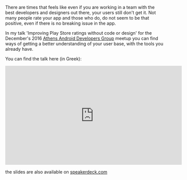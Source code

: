 There are times that feels like even if you are working in a team with the best developers and designers out there, your users still don't get it. Not many people rate your app and those who do, do not seem to be that positive, even if there is no breaking issue in the app.

In my talk 'Improving Play Store ratings without code or design' for the December's 2016 [Athens Android Developers Group](www.meetup.com/Athens-Android-Developers-Group/) meetup you can find ways of getting a better understanding of your user base, with the tools you already have.

You can find the talk here (in Greek):

<iframe width="560" height="315" src="https://www.youtube.com/embed/8iRThrBQYyk?rel=0&amp;start=240" frameborder="0" allowfullscreen></iframe>

the slides are also available on [speakerdeck.com](https://speakerdeck.com/alexstyl/improving-play-store-ratings-without-any-design-or-code)
